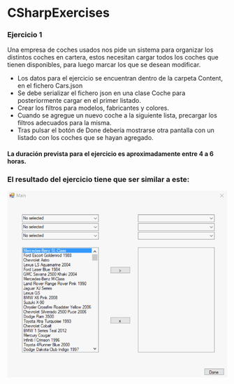 # CSharpExercises

### Ejercicio 1

Una empresa de coches usados nos pide un sistema para organizar los distintos coches en cartera, estos necesitan cargar todos los coches que tienen disponibles, para luego marcar los que se desean modificar.

* Los datos para el ejercicio se encuentran dentro de la carpeta Content, en el fichero Cars.json
* Se debe serializar el fichero json en una clase Coche para posteriormente cargar en el primer listado.
* Crear los filtros para modelos, fabricantes y colores. 
* Cuando se agregue un nuevo coche a la siguiente lista, precargar los filtros adecuados para la misma.
* Tras pulsar el botón de Done debería mostrarse otra pantalla con un listado con los coches que se hayan agregado.

#### La duración prevista para el ejercicio es aproximadamente entre 4 a 6 horas.

###  El resultado del ejercicio tiene que ser similar a este:

![alt text](https://github.com/PMMCourse/CSharpExercises/blob/Exercise1/Content/Exercise1.gif)
